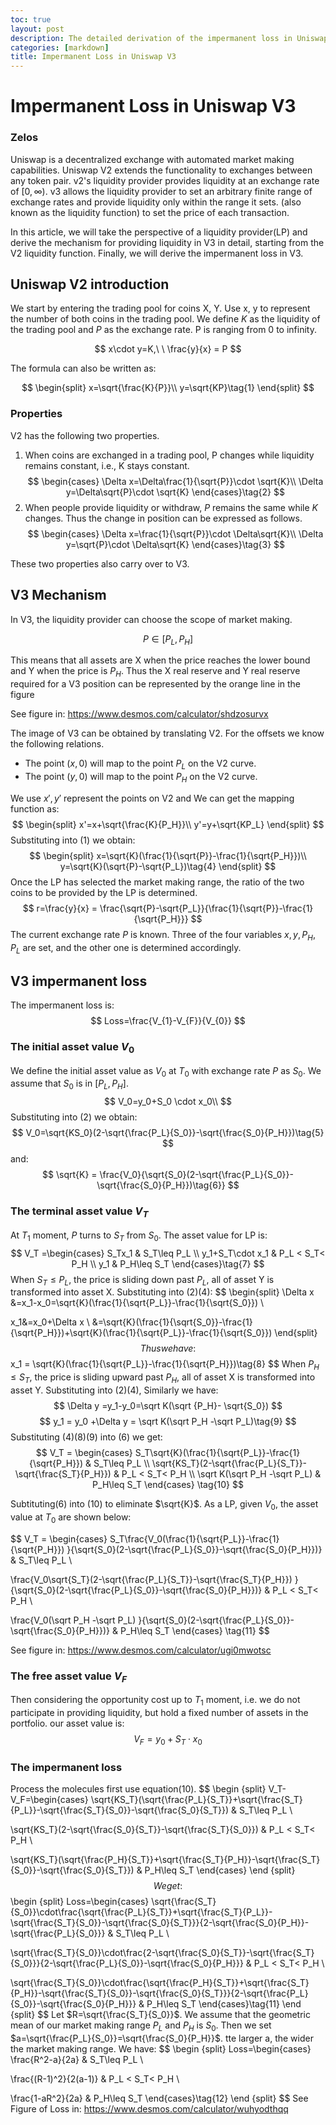 ```yaml
---
toc: true
layout: post
description: The detailed derivation of the impermanent loss in Uniswap V3, prepared by Zelos, a forward-thinking blockchain lab.
categories: [markdown]
title: Impermanent Loss in Uniswap V3
---
```


# Impermanent Loss in Uniswap V3
### Zelos

Uniswap is a decentralized exchange with automated market making capabilities. Uniswap V2 extends the functionality to exchanges between any token pair. v2's liquidity provider provides liquidity at an exchange rate of $[0,∞)$. v3 allows the liquidity provider to set an arbitrary finite range of exchange rates and provide liquidity only within the range it sets. (also known as the liquidity function) to set the price of each transaction.

In this article, we will take the perspective of a liquidity provider(LP) and derive the mechanism for providing liquidity in V3 in detail, starting from the V2 liquidity function. Finally, we will derive the impermanent loss in V3.

## Uniswap V2 introduction
We start by entering the trading pool for coins X, Y. Use x, y to represent the number of both coins in the trading pool. We define $K$ as the liquidity of the trading pool and $P$ as the exchange rate. P is ranging from 0 to infinity.

$$
x\cdot y=K,\ \ \frac{y}{x} = P
$$

The formula can also be written as:

$$
\begin{split}
x=\sqrt{\frac{K}{P}}\\ 
y=\sqrt{KP}\tag{1}
\end{split}
$$
### Properties
V2 has the following two properties.
1. When coins are exchanged in a trading pool, P changes while liquidity remains constant, i.e., K stays constant. 
$$
\begin{cases}
    \Delta x=\Delta\frac{1}{\sqrt{P}}\cdot \sqrt{K}\\
    \Delta y=\Delta\sqrt{P}\cdot \sqrt{K}
\end{cases}\tag{2}
$$
2. When people provide liquidity or withdraw, $P$ remains the same while $K$ changes. Thus the change in position can be expressed as follows.
$$
\begin{cases}
    \Delta x=\frac{1}{\sqrt{P}}\cdot \Delta\sqrt{K}\\
    \Delta y=\sqrt{P}\cdot \Delta\sqrt{K}
\end{cases}\tag{3}
$$


These two properties also carry over to V3.

## V3 Mechanism
In V3, the liquidity provider can choose the scope of market making.

 $$P\in[P_L,P_H]$$

This means that all assets are X when the price reaches the lower bound and Y when the price is $P_H$. Thus the X real reserve and Y real reserve required for a V3 position can be represented by the orange line in the figure

See figure in: <https://www.desmos.com/calculator/shdzosurvx>

The image of V3 can be obtained by translating V2. For the offsets we know the following relations.
- The point $(x,0)$ will map to the point $P_L$ on the V2 curve.
- The point $(y,0)$ will map to the point $P_H$ on the V2 curve.

We use $x', y'$ represent the points on V2 and We can get the mapping function as:
$$
\begin{split}
x'=x+\sqrt{\frac{K}{P_H}}\\ 
y'=y+\sqrt{KP_L}
\end{split}
$$
Substituting into $(1)$ we obtain:
$$
\begin{split}
x=\sqrt{K}(\frac{1}{\sqrt{P}}-\frac{1}{\sqrt{P_H}})\\
y=\sqrt{K}(\sqrt{P}-\sqrt{P_L})\tag{4}
\end{split}
$$
Once the LP has selected the market making range, the ratio of the two coins to be provided by the LP is determined.
$$
r=\frac{y}{x} = \frac{\sqrt{P}-\sqrt{P_L}}{\frac{1}{\sqrt{P}}-\frac{1}{\sqrt{P_H}}}
$$
The current exchange rate $P$ is known. Three of the four variables $x, y, P_H, P_L$ are set, and the other one is determined accordingly.

## V3 impermanent loss
The impermanent loss is:
$$
Loss=\frac{V_{1}-V_{F}}{V_{0}}
$$
### The initial asset value $V_0$
We define the initial asset value as $V_0$ at $T_0$ with exchange rate $P$ as $S_0$. We assume that  $S_0$ is in $[P_L,P_H]$.
$$
V_0=y_0+S_0 \cdot x_0\\
$$
Substituting into $(2)$ we obtain:
$$
V_0=\sqrt{KS_0}(2-\sqrt{\frac{P_L}{S_0}}-\sqrt{\frac{S_0}{P_H}})\tag{5}
$$
and:
$$
\sqrt{K} = \frac{V_0}{\sqrt{S_0}(2-\sqrt{\frac{P_L}{S_0}}-\sqrt{\frac{S_0}{P_H}})\tag{6}}
$$
### The terminal asset value $V_T$
At $T_1$ moment, $P$ turns to $S_T$ from $S_0$. The asset value for LP is:
$$
V_T =\begin{cases}
   S_Tx_1 & S_T\leq P_L \\
   y_1+S_T\cdot x_1 & P_L < S_T< P_H \\
y_1 & P_H\leq S_T
\end{cases}\tag{7}
$$
When $S_T\leq P_L$, the price is sliding down past $P_L$, all of asset Y is transformed into asset X. Substituting into $(2)(4)$:
$$
\begin{split}
\Delta x &=x_1-x_0=\sqrt{K}(\frac{1}{\sqrt{P_L}}-\frac{1}{\sqrt{S_0}}) \\

x_1&=x_0+\Delta x \\
&=\sqrt{K}(\frac{1}{\sqrt{S_0}}-\frac{1}{\sqrt{P_H}})+\sqrt{K}(\frac{1}{\sqrt{P_L}}-\frac{1}{\sqrt{S_0}}) 
\end{split}
$$
Thus we have:
$$
x_1 = \sqrt{K}(\frac{1}{\sqrt{P_L}}-\frac{1}{\sqrt{P_H}})\tag{8}
$$
When $P_H\leq S_T$, the price is sliding upward past $P_H$, all of asset X is transformed into asset Y. Substituting into $(2)(4)$, Similarly we have:
$$
\Delta y =y_1-y_0=\sqrt K(\sqrt {P_H}- \sqrt{S_0})
$$
$$
y_1 = y_0 +\Delta y = \sqrt K(\sqrt P_H -\sqrt P_L)\tag{9}
$$
Substituting $(4)(8)(9)$ into $(6)$ we get:
$$
V_T =
\begin{cases}
   S_T\sqrt{K}(\frac{1}{\sqrt{P_L}}-\frac{1}{\sqrt{P_H}})  & S_T\leq P_L \\
   \sqrt{KS_T}(2-\sqrt{\frac{P_L}{S_T}}-\sqrt{\frac{S_T}{P_H}})
   & P_L < S_T< P_H \\
\sqrt K(\sqrt P_H -\sqrt P_L) & P_H\leq S_T
\end{cases} \tag{10}
$$

Subtituting$(6)$ into $(10)$ to eliminate $\sqrt{K}$. 
As a LP, given $V_0$, the asset value at $T_0$ are shown below:

$$
V_T =
\begin{cases}
   S_T\frac{V_0(\frac{1}{\sqrt{P_L}}-\frac{1}{\sqrt{P_H}})  }{\sqrt{S_0}(2-\sqrt{\frac{P_L}{S_0}}-\sqrt{\frac{S_0}{P_H}})}
   & S_T\leq P_L \\

   \frac{V_0\sqrt{S_T}(2-\sqrt{\frac{P_L}{S_T}}-\sqrt{\frac{S_T}{P_H}}) }{\sqrt{S_0}(2-\sqrt{\frac{P_L}{S_0}}-\sqrt{\frac{S_0}{P_H}})}
   & P_L < S_T< P_H \\

   \frac{V_0(\sqrt P_H -\sqrt P_L) }{\sqrt{S_0}(2-\sqrt{\frac{P_L}{S_0}}-\sqrt{\frac{S_0}{P_H}})}
   & P_H\leq S_T
\end{cases} \tag{11}
$$

See figure in: <https://www.desmos.com/calculator/ugi0mwotsc>


### The free asset value $V_F$
Then considering the opportunity cost up to $T_{1}$ moment, i.e. we do not participate in providing liquidity, but hold a fixed number of assets in the portfolio. our asset value is:
$$
V_{F}=y_{0}+S_T\cdot x_{0}
$$

### The impermanent loss
Process the molecules first use equation$(10)$.
$$
\begin {split}
V_T-V_F=\begin{cases}
   \sqrt{KS_T}(\sqrt{\frac{P_L}{S_T}}+\sqrt{\frac{S_T}{P_L}}-\sqrt{\frac{S_T}{S_0}}-\sqrt{\frac{S_0}{S_T}})
   & S_T\leq P_L \\

   \sqrt{KS_T}(2-\sqrt{\frac{S_0}{S_T}}-\sqrt{\frac{S_T}{S_0}})
   & P_L < S_T< P_H \\

   \sqrt{KS_T}(\sqrt{\frac{P_H}{S_T}}+\sqrt{\frac{S_T}{P_H}}-\sqrt{\frac{S_T}{S_0}}-\sqrt{\frac{S_0}{S_T}})
   & P_H\leq S_T
\end{cases}
\end {split}
$$
We get:
$$
\begin {split}
Loss=\begin{cases}
   \sqrt{\frac{S_T}{S_0}}\cdot\frac{\sqrt{\frac{P_L}{S_T}}+\sqrt{\frac{S_T}{P_L}}-\sqrt{\frac{S_T}{S_0}}-\sqrt{\frac{S_0}{S_T}}}{2-\sqrt{\frac{S_0}{P_H}}-\sqrt{\frac{P_L}{S_0}}}
   & S_T\leq P_L \\

   \sqrt{\frac{S_T}{S_0}}\cdot\frac{2-\sqrt{\frac{S_0}{S_T}}-\sqrt{\frac{S_T}{S_0}}}{2-\sqrt{\frac{P_L}{S_0}}-\sqrt{\frac{S_0}{P_H}}}
   & P_L < S_T< P_H \\

   \sqrt{\frac{S_T}{S_0}}\cdot\frac{\sqrt{\frac{P_H}{S_T}}+\sqrt{\frac{S_T}{P_H}}-\sqrt{\frac{S_T}{S_0}}-\sqrt{\frac{S_0}{S_T}}}{2-\sqrt{\frac{P_L}{S_0}}-\sqrt{\frac{S_0}{P_H}}}
   & P_H\leq S_T
\end{cases}\tag{11}
\end {split}
$$
Let $R=\sqrt{\frac{S_T}{S_0}}$. We assume that the geometric mean of our market making range $P_L$ and $P_H$ is $S_0$. Then we set $a=\sqrt{\frac{P_L}{S_0}}=\sqrt{\frac{S_0}{P_H}}$. tte larger a, the wider the market making range. We have:
$$
\begin {split}
Loss=\begin{cases}
   \frac{R^2-a}{2a}
   & S_T\leq P_L \\

   \frac{(R-1)^2}{2(a-1)}
   & P_L < S_T< P_H \\

   \frac{1-aR^2}{2a}
   & P_H\leq S_T
\end{cases}\tag{12}
\end {split}
$$
See Figure of Loss in:
<https://www.desmos.com/calculator/wuhyodthqq>



